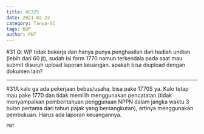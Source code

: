 ```yaml
---
title: 45325
date: 2021-02-22
category: Tanya-SC
tags: KUP
author: PNT
---
```


#31 Q: WP tidak bekerja dan hanya punya penghasilan dari hadiah undian (lebih dari 60 jt), sudah isi form 1770 namun terkendala pada saat mau submit disuruh upload laporan keuangan. apakah bisa diupload dengan dokumen lain?

---

#31A kalo ga ada pekerjaan bebas/usaha, bisa pake 1770S ya. Kalo tetap mau pake 1770 dan tidak memilih menggunakan pencatatan (tidak menyampaikan pemberitahuan penggunaan NPPN dalam jangka waktu 3 bulan pertama dari tahun pajak yang bersangkutan), artinya menggunakan pembukuan. Harus ada laporan keuangannya.

`PNT`
